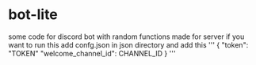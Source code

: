 # bot-lite
some code for discord bot with random functions made for server
if you want to run this add confg.json in json directory and add this
'''
{
    "token": "TOKEN"
    "welcome_channel_id": CHANNEL_ID
}
'''
